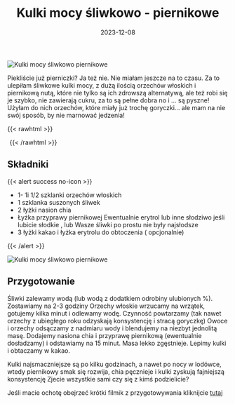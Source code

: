 ﻿---
title: "Kulki mocy śliwkowo - piernikowe"
date: 2023-12-08
categories:
- desery
tags:
- suszone śliwki
- kilki mocy
- wegańskie
- bez laktozy
- bez jajek
- bez cukru
- Boże Narodzenie
thumbnailImagePosition: "top"
---
![Kulki mocy śliwkowo piernikowe](/img/Kulki-mocy-sliwkowo-piernikowe/Kulki-mocy-sliwkowo-piernikowe-1.jpg)

Piekliście już pierniczki? Ja też nie. Nie miałam jeszcze na to czasu. Za to ulepiłam śliwkowe kulki mocy, z dużą ilością orzechów włoskich i piernikową nutą, które nie tylko są ich zdrowszą alternatywą, ale też robi się je szybko, nie zawierają cukru, za to są pełne dobra no i ... są pyszne!
Użyłam do nich orzechów, które miały już trochę goryczki... ale mam na nie swój sposób, by nie marnować jedzenia!

<!--more-->

{{< rawhtml >}}
<div id="ceneoaffcontainer624479"></div><a id="ceneoaff-logo" title="Ceneo.pl" href="https://www.ceneo.pl/#pid=26977&crid=624479&cid=46110" rel="nofollow"><img style="border:0;width:1px;height:1px;" src="//image.ceneostatic.pl/data/custom_images/4917/custom_image.png" alt="Ceneo.pl" /></a><script type="text/javascript" charset="utf-8">	if (typeof CeneoAPOptions == "undefined" || CeneoAPOptions == null)	{	var CeneoAPOptions = new Array(); 	stamp = parseInt(new Date().getTime()/86400, 10);	var script = document.createElement("script");	script.setAttribute("type", "text/javascript");	script.setAttribute("src", "//partnerzyapi.ceneo.pl/External/ap.js?"+stamp);	script.setAttribute("charset", "utf-8");	var head = document.getElementsByTagName("head")[0];	head.appendChild(script);	}	CeneoAPOptions[CeneoAPOptions.length] =	{		ad_creation: 624479,		ad_channel: 46110,		ad_partner: 26977,		ad_type: 1,		ad_content: '1767,3528,4496',		ad_format: 1,		ad_newpage: true,		ad_basket: false,		ad_container: 'ceneoaffcontainer624479',		ad_formatTypeId: 1,		ad_contextual: false, 		ad_recommended: false, 		ad_showRank: false 	};</script>
{{< /rawhtml >}}

## Składniki
{{< alert success no-icon >}}
- 1- 1i 1/2 szklanki orzechów włoskich
- 1 szklanka suszonych śliwek
- 2 łyżki nasion chia
- Łyżka przyprawy piernikowej
Ewentualnie erytrol lub inne słodziwo jeśli lubicie słodkie , lub Wasze śliwki po prostu nie były najsłodsze
- 3 łyżki kakao i łyżka erytrolu do obtoczenia ( opcjonalnie)

{{< /alert >}}

![Kulki mocy śliwkowo piernikowe](/img/Kulki-mocy-sliwkowo-piernikowe/Kulki-mocy-sliwkowo-piernikowe-2.jpg)

## Przygotowanie
Śliwki zalewamy wodą (lub wodą z dodatkiem odrobiny ulubionych %). Zostawiamy na 2-3 godziny
Orzechy włoskie wrzucamy na wrzątek, gotujemy kilka minut i odlewamy wodę. Czynność powtarzamy (tak nawet orzechy z ubiegłego roku odzyskają konsystencję i stracą goryczkę)
Owoce i orzechy odsączamy z nadmiaru wody i blendujemy na niezbyt jednolitą masę. Dodajemy nasiona chia i przyprawę piernikową (ewentualnie dosładzamy) i odstawiamy na 15 minut. Masa lekko zgęstnieje. Lepimy kulki i obtaczamy w kakao.

Kulki najsmaczniejsze są po kilku godzinach, a nawet po nocy w lodówce, wtedy piernikowy smak się rozwija, chia pęcznieje i kulki zyskują fajniejszą konsystencję
Zjecie wszystkie sami czy się z kimś podzielicie?

Jeśli macie ochotę obejrzeć krótki filmik z przygotowywania kliknijcie [tutaj](https://www.instagram.com/reel/C0drD4EoLWu/?utm_source=ig_web_copy_link&igshid=MzRlODBiNWFlZA==)